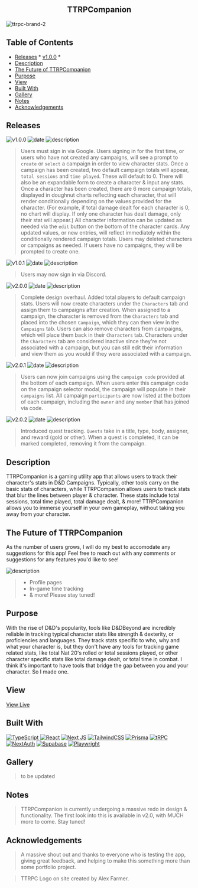 <h2 align="center"> TTRPCompanion </h2>

![ttrpc-brand-2](https://github.com/knlrvr/ttrpg-char-stats-v2/assets/91632194/d567f93b-5135-47a8-a6f9-eba00e26fc58)


## Table of Contents
- [Releases](#releases)
      * [v1.0.0](version1)
      *
- [Description](#description)
- [The Future of TTRPCompanion](#the-future-of-ttrpcompanion)
- [Purpose](#purpose)
- [View](#view)
- [Built With](#built-with)
- [Gallery](#gallery)
- [Notes](#notes)
- [Acknowledgements](#acknowledgements)

<a name="releases"></a>
## Releases
<a name="version1"></a>
![v1.0.0](https://img.shields.io/badge/version-1.0.0-38bdf8) ![date](https://img.shields.io/badge/Aug_7_2023-informational) ![description](https://img.shields.io/badge/Initial_Release_+_How_To_Use-grey)
> Users must sign in via Google. Users signing in for the first time, or users who have not created any campaigns, will see a prompt to `create` or `select` a campaign in order to view character stats. Once a campaign has been created, two default campaign totals will appear, `total sessions` and `time played`. These will default to 0. There will also be an expandable form to create a character & input any stats. Once a character has been created, there are 6 more campaign totals, displayed in doughnut charts reflecting each character, that will render conditionally depending on the values provided for the character. (For example, if total damage dealt for each character is 0, no chart will display. If only one character has dealt damage, only their stat will appear.) All character information can be updated as needed via the `edit` button on the bottom of the character cards. Any updated values, or new entries, will reflect immediately within the conditionally rendered campaign totals. Users may deleted characters or campaigns as needed. If users have no campaigns, they will be prompted to create one. 

![v1.0.1](https://img.shields.io/badge/version-1.0.1-success) ![date](https://img.shields.io/badge/Aug_29_2023-informational) ![description](https://img.shields.io/badge/Login_Updates-grey)
> Users may now sign in via Discord.

![v2.0.0](https://img.shields.io/badge/version-2.0.0-fb923c) ![date](https://img.shields.io/badge/Sep_14_2023-informational) ![description](https://img.shields.io/badge/App_Overhaul_&_Function_Updates-grey)
> Complete design overhaul. Added total players to default campaign stats. Users will now create characters under the `Characters` tab and assign them to campaigns after creation. When assigned to a campaign, the character is removed from the `Characters` tab and placed into the chosen `Campaign`, which they can then view in the `Campaigns` tab. Users can also remove characters from campaigns, which will place them back in their `Characters` tab. Characters under the `Characters` tab are considered inactive since they're not associated with a campaign, but you can still edit their information and view them as you would if they were associated with a campaign.

![v2.0.1](https://img.shields.io/badge/version-2.0.1-0d9488) ![date](https://img.shields.io/badge/Sep_19_2023-informational) ![description](https://img.shields.io/badge/UI_Updates-grey)
> Users can now join campaigns using the `campaign code` provided at the bottom of each campaign. When users enter this campaign code on the campaign selector modal, the campaign will populate in their `campaigns` list. All campaign `participants` are now listed at the bottom of each campaign, including the `owner` and any `member` that has joined via code.

![v2.0.2](https://img.shields.io/badge/version-2.0.2-facc15) ![date](https://img.shields.io/badge/Sep_20_2023-informational) ![description](https://img.shields.io/badge/Function_Updates-grey)
> Introduced quest tracking. `Quests` take in a title, type, body, assigner, and reward (gold or other). When a quest is completed, it can be marked completed, removing it from the campaign. 


<a name="description"></a>
## Description
TTRPCompanion is a gaming utility app that allows users to track their character's stats in D&D Campaigns. Typically, other tools carry on the basic stats of characters, while TTRPCompanion allows users to track stats that blur the lines between player & character. These stats include total sessions, total time played, total damage dealt, & more! TTRPCompanion allows you to immerse yourself in your own gameplay, without taking you away from your character.


<a name="the-future-of-ttrpcompanion"></a>
## The Future of TTRPCompanion
As the number of users grows, I will do my best to accomodate any suggestions for this app! Feel free to reach out with any comments or suggestions for any features you'd like to see! 

![description](https://img.shields.io/badge/Upcoming_Features-grey)
> - Profile pages
> - In-game time tracking
> - & more! Please stay tuned! 


<a name="purpose"></a>
## Purpose
With the rise of D&D's popularity, tools like D&DBeyond are incredibly reliable in tracking typical character stats like strength & dexterity, or proficiencies and languages. They track stats specific to who, why and what your character is, but they don't have any tools for tracking game related stats, like total Nat 20's rolled or total sessions played, or other character specific stats like total damage dealt, or total time in combat. I think it's important to have tools that bridge the gap between you and your character. So I made one. 


<a name="view"></a>
## View
[View Live](https://ttrpcompanion.vercel.app/)


<a name="built-with"></a>
## Built With
[![TypeScript](https://img.shields.io/badge/typescript-%23007ACC.svg?style=for-the-badge&logo=typescript&logoColor=white)](https://www.typescriptlang.org/) [![React](https://img.shields.io/badge/react-%2320232a.svg?style=for-the-badge&logo=react&logoColor=%2361DAFB)](https://react.dev/) [![Next JS](https://img.shields.io/badge/Next-black?style=for-the-badge&logo=next.js&logoColor=white)](https://nextjs.org/) [![TailwindCSS](https://img.shields.io/badge/tailwindcss-%2338B2AC.svg?style=for-the-badge&logo=tailwind-css&logoColor=white)](https://tailwindcss.com/docs/installation) [![Prisma](https://img.shields.io/badge/Prisma-3982CE?style=for-the-badge&logo=Prisma&logoColor=white)](https://www.prisma.io/) [![tRPC](https://img.shields.io/badge/trpc-blue.svg?style=for-the-badge&logoColor=white)](https://trpc.io/docs/quickstart) [![NextAuth](https://img.shields.io/badge/NextAuth-black.svg?style=for-the-badge&logoColor=white)](https://next-auth.js.org/) [![Supabase](https://img.shields.io/badge/Supabase-3ECF8E?style=for-the-badge&logo=supabase&logoColor=white)](https://supabase.com/) [![Playwright](https://img.shields.io/badge/Playwright-45ba4b?style=for-the-badge&logo=Playwright&logoColor=white)](https://playwright.dev/docs/intro)


<a name="gallery"></a>
## Gallery
> to be updated
>

<a name="notes"></a>
## Notes
> TTRPCompanion is currently undergoing a massive redo in design & functionality. The first look into this is available in v2.0, with MUCH more to come. Stay tuned!

<a name="acknowledgements"></a>
## Acknowledgements
> A massive shout out and thanks to everyone who is testing the app, giving great feedback, and helping to make this something more than some portfolio project. 

> TTRPC Logo on site created by Alex Farmer. 

